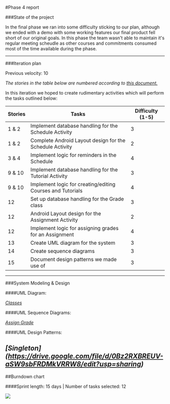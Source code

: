 #Phase 4 report

###State of the project

In the final phase we ran into some difficulty sticking to our plan, although we ended with a demo with some working features our final product fell short of our original goals. In this phase the team wasn't able to maintain it's regular meeting scheudle as other courses and commitments consumed most of the time available during the phase.

---

###Iteration plan

Previous velocity: 10

*The stories in the table below are numbered according to [this document.](https://docs.google.com/document/d/1o0KmEz-ApqhwYmdExeAO6lV3Von-XgY7fawUflz03yE/edit?usp=sharing)*

In this iteration we hoped to create rudimentary activities which will perform the tasks outlined below:

Stories | Tasks | Difficulty (1-5)
--- | --- | ---
1 & 2 | Implement database handling for the Schedule Activity | 3
1 & 2 | Complete Android Layout design for the Schedule Activity | 2
3 & 4 | Implement logic for reminders in the Schedule | 4
9 & 10 | Implement database handling for the Tutorial Activity | 3
9 & 10 | Implement logic for creating/editing Courses and Tutorials | 4
12 | Set up database handling for the Grade class | 3
12 | Android Layout design for the Assignment Activity | 2
12 | Implement logic for assigning grades for an Assignment | 4
13 | Create UML diagram for the system | 3
14 | Create sequence diagrams | 3
15 | Document design patterns we made use of | 3

---

###System Modeling & Design

####UML Diagram:

 *[Classes](https://drive.google.com/file/d/0Bz2RXBREUV-aZ2ZxQmF1SVhqdWc/edit?usp=sharing)*
 
####UML Sequence Diagrams:

 *[Assign Grade](https://drive.google.com/file/d/0Bz2RXBREUV-aYi1qdTRPeEtuZzA/edit?usp=sharing)*

####UML Design Patterns:

 *[Singleton] (https://drive.google.com/file/d/0Bz2RXBREUV-aSW9sbFRDMkVRRW8/edit?usp=sharing)*
---

##Burndown chart

####Sprint length: 15 days  | Number of tasks selected: 12 

<img src="https://docs.google.com/spreadsheet/oimg?key=0Aj2RXBREUV-adDM4TG1zc3BLODByeUlPMGNUa1RWZUE&oid=1&zx=8q89rb35gpp3" />
